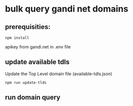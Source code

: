 # bulk query gandi net domains

## prerequisities:
```
npm install
```

apikey from gandi.net in .env file

## update available tdls
Update the Top Level domain file (available-tdls.json)
```
npm run update-tlds
```

## run domain query